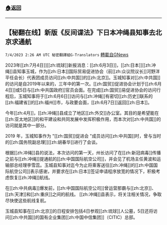 ###  [:house:返回](README.md)
---


## 【秘翻在线】新版《反间谍法》下日本冲绳县知事去北京求通航
`7/4/2023 2:26 AM UTC 秘密翻譯組G-Translators` [轉載自GNews](https://gnews.org/articles/1434833)

2023年[[zh:7月4日]][[zh:琉球]]新报消息：[[zh:6月3日]]，[[zh:日本]][[zh:冲绳]]县知事玉城，作为[[zh:日本]]国际贸易促进协会（前[[zh:众议院议长]]河野洋平任会长）代表团成员访问[[zh:中共国]]的[[zh:北京]]。玉城知事对[[zh:中共国]]的访问是自2019年以来的，三年中的第一次。[[zh:国贸]]促进协会计划于[[zh:6月4日]]或5日与[[zh:中共国政府]]官员会面。在完成[[zh:国贸]]易促进协会的访问行程后，玉城知事将于[[zh:6月6日]]访问与[[zh:冲绳]]有密切[[zh:历史]]联系的[[zh:福建省]]的[[zh:福州]]市，与政要会面，[[zh:6月7日]]返回[[zh:日本]]。

今年[[zh:4月]]，[[zh:冲绳]]县成立了地区[[zh:外交]]办公室。其目的是希望能在[[zh:亚太地区]]的和平建设和共同发展中发挥积极作用，而本次对[[zh:中共国]]的访问就是其中一部分。

2019 年，玉城知事作为 "[[zh:国贸]]促进会 "成员访问[[zh:中共国]]时，曾与当时的[[zh:国务院副总理]][[zh:胡春华]]进行了会谈。

根据[[zh:冲绳]]县的说法，本次访问的第一天，州长访问了在[[zh:新冠病毒]]传播之前与[[zh:冲绳]]提通航的[[zh:中国国际航空公司]]，并会见了机场主任黄波和运输部总经理李雪蕊。玉城县知事对迄今为止将乘客送往[[zh:冲绳]]的[[zh:中国国际航空公司]]表示感谢，并要求在[[zh:日本]]签证申请程序放宽的情况下，积极考虑恢复[[zh:冲绳]]航线。

在[[zh:中共病毒]]爆发前，[[zh:中国国际航空公司]]曾运营那霸与[[zh:北京]]、[[zh:天津]]和[[zh:重庆]]之间的航线。 [[zh:冲绳]]县表示，将关注相关情况，争取尽快使这些航线复航。

玉城县知事在[[zh:北京]]的日程安排包括4日参观[[zh:琉球]]人公墓，5日还将访问[[zh:中共国]]的国有企业集团[[zh:中国中信集团]]（CITIC）总部。
